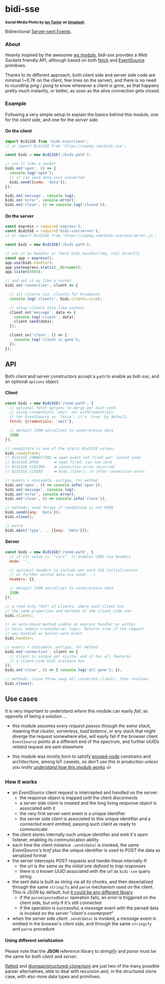 # bidi-sse

<sup>**Social Media Photo by [Ian Taylor](https://unsplash.com/@carrier_lost) on [Unsplash](https://unsplash.com/)**</sup>

Bidirectional [Server-sent Events](https://developer.mozilla.org/en-US/docs/Web/API/Server-sent_events).


### About

Heavily inspired by the awesome [ws module](https://github.com/websockets/ws#readme), *bidi-sse* provides a *Web Sockets* friendly API, although based on both [fetch](https://developer.mozilla.org/en-US/docs/Web/API/Fetch_API) and [EventSource](https://developer.mozilla.org/en-US/docs/Web/API/EventSource) primitives.

Thanks to its different approach, both client side and server side code are minimal (~0.7K on the client, few lines on the server), and there is no need to roundtrip *ping* / *pong* to know whenever a client is gone, as that happens pretty much instantly, or better, as soon as the alive connection gets closed.


### Example

Following a very simple setup to explain the basics behind this module, one for the *client side*, and one for the *server side*.


#### On the client

```js
import BidiSSE from 'bidi-sse/client';
// or import BidiSSE from 'https://unpkg.com/bidi-sse';

const bidi = new BidiSSE('/bidi-path');

// use it like a socket
bidi.on('open', () => {
  console.log('open');
  // it can send data once connected
  bidi.send({some: 'data'});
});

bidi.on('message', console.log);
bidi.on('error', console.error);
bidi.on('close', () => console.log('closed'));
```

#### On the server

```js
const express = require('express');
const BidiSSE = require('bidi-sse/server');
// or import BidiSSE from 'https://unpkg.com/bidi-sse/esm/server.js';

const bidi = new BidiSSE('/bidi-path');

// use it as handler or check bidi.handler(req, res) directly
const app = express();
app.use(bidi.handler);
app.use(express.static(__dirname));
app.listen(8080);

// and set it up like a socket
bidi.on('connection', client => {

  // all clients via .clients for broadcast
  console.log('clients', bidi.clients.size);

  // setup clients also like sockets
  client.on('message', data => {
    console.log('client', data);
    client.send(data);
  });

  client.on('close', () => {
    console.log('client is gone');
  });
});
```



## API

Both *client* and *server* constructors accept a `path` to enable as *bidi-sse*, and an optional `options` object.

#### Client
```js
const bidi = new BidiSSE('/some-path', {
  // optional fetch options to merge per each send
  // using credentials 'omit' set withCredentials
  // for EventSource as `false`: it's `true` by default.
  fetch: {credentials: 'omit'},

  // default JSON serializer to send/receive data
  JSON
});

// readyState is one of the static BidiSSE values:
bidi.readyState;
// BidiSSE.CONNECTING ➡ open event not fired yet: cannot send
// BidiSSE.OPEN       ➡ open fired: can now send
// BidiSSE.CLOSING    ➡ connection error occurred
// BidiSSE.CLOSED     ➡ bidi.close(); or after connection error

// events + chainable .on(type, fn) method
bidi.on('open', () => console.info('open'));
bidi.on('message', console.log);
bidi.on('error', console.error);
bidi.on('close', () => console.info('close'));

// methods: send throws if readyState is not OPEN
bidi.send({any: 'data'});
bidi.close();

// extra
bidi.emit('type', ...[{any: 'data'}]);
```

#### Server
```js
const bidi = new BidiSSE('/some-path', {
  // if its value is `"cors"` it enables CORS via headers
  mode: '',

  // optional headers to include per each SSE initialization
  // or further posted data via send(...)
  headers: {},

  // default JSON serializer to send/receive data
  JSON
});

// a read only *Set* of clients, where each client has
// the same properties and methods of the client side one
bidi.clients;

// an auto-bound method usable as express handler or within
// basic nodejs createServer logic. Returns true if the request
// was handled as Server-sent Event
bidi.handler;

// events + chainable .on(type, fn) method
bidi.on('connection', client => {
  // client is unique per visitor and it has all features
  // a client-side bidi instance has
});
bidi.on('close', () => { console.log('all gone'); });

// methods: close throw away all connected clients, then resolves
bidi.close();
```



## Use cases

It is very important to understand *where* this module can easily *fail*, as opposite of being a solution ...

  * this module assumes *every request passes through the same stack*, meaning that *cluster*, *serverless*, *load balance*, or any stack that might diverge the request somewhere else, will easily fail if the browser client `EventSource` points at a different end of the spectrum, and further *UUIDs related* request are sent elsewhere

  * this module was mostly born to satisfy [proxied-node](https://github.com/WebReflection/proxied-node#readme) constrains and architecrture, among IoT caveats, so *don't use this in production unless you really [understand how this module works](https://github.com/WebReflection/bidi-sse#how-it-works) 👍*


### How it works

  * an *EventSource* client request is intercepted and handled on the server:
    * the response object is trapped until the client disconnects
    * a server side *client* is created and the long living response object is associated with it
    * the very first server-sent event is a unique identifier
    * the server side *client* is associated to this unique identifier and a *connected* event emitted, passing such *client* as ready to communicate
  * the client stores internally such unique identifier and emit it's *open* listener, enabling its communication ability
  * each time the client instance `.send(data)` is invoked, the same *EventSource's href* plus the unique identifier is used to *POST* the data as serialized format
  * the server intercepts *POST* requests and handle these internally if:
    * the url is *the same as the initial one defined to trap responses*
    * there is *a known UUID* associated with the url as `bidi-sse` query string
  * the sent data is built as string via all its chunks, and then deserialized through the same `stringify` and `parse` mechanism used on the client. This is *JSON* by default, but [it could be any different library](https://github.com/WebReflection/bidi-sse#using-different-serialization)
    * if the `parse(postedData)` operation fails, an *error* is triggered on the client side, but only if it's still connected
    * if the operation is successful, a *message* event with the parsed data is invoked on the server "*client's counterpart*"
  * when the server side *client* `.send(data)` is invoked, a *message* event is emitted in the browser's *client* side, and through the same `stringify` and `parse` procedure


#### Using different serialization

Please note that the **JSON** reference library to *stringify* and *parse* must be the same for both *client* and *server*.

[flatted](https://www.npmjs.com/package/flatted) and [@ungap/structured-clone/json](https://github.com/ungap/structured-clone#tojson) are just two of the many possible parser alternatives, able to deal with recursion and, in the structured clone case, with also more data types and primitives.
